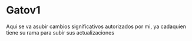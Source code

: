 # Gatov1
Aqui se va asubir cambios significativos autorizados por mi, ya cadaquien tiene su rama para subir sus actualizaciones
